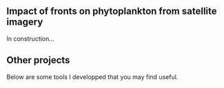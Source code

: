 
## Impact of fronts on phytoplankton from satellite imagery

In construction...

## Other projects

Below are some tools I developped that you may find useful.

